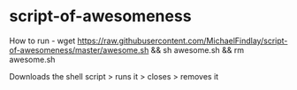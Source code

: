 script-of-awesomeness
=====================

How to run -
wget https://raw.githubusercontent.com/MichaelFindlay/script-of-awesomeness/master/awesome.sh && sh awesome.sh && rm awesome.sh

Downloads the shell script > runs it > closes > removes it